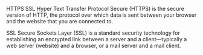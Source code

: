 HTTPS SSL
Hyper Text Transfer Protocol Secure (HTTPS) is the secure version of HTTP, the protocol over which data is sent between your browser and the website that you are connected to.

SSL
Secure Sockets Layer (SSL) is a standard security technology for establishing an encrypted link between a server and a client—typically a web server (website) and a browser, or a mail server and a mail client.
